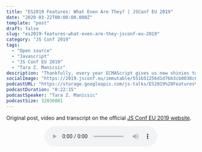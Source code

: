 ```yaml
---
title: "ES2019 Features: What Even Are They? | JSConf EU 2019"
date: "2020-03-22T00:00:00.000Z"
template: "post"
draft: false
slug: "es2019-features-what-even-are-they-jsconf-eu-2019"
category: "JS Conf 2019"
tags:
  - "Open source"
  - "Javascript"
  - "JS Conf EU 2019"
  - "Tara Z. Manicsic"
description: "Thankfully, every year ECMAScript gives us new shinies to advance how we code JavaScript. I’ve found myself digging into features & proposals ever since my curiosity of ES2017’s SharedArrayBuffer took me down a fascinating rabbit hole. Let’s delve into some of the features & proposals we get to look forward to in 2019."
socialImage: "https://2019.jsconf.eu/immutable/551b51256d1d7bb3cb0038c6bf68138cf2e8566f/images/cms/tara-z-manicsic-7c5d860c-1000-square.jpg"
podcastURL: "https://storage.googleapis.com/js-talks/ES2019%20Features%20What%20Even%20Are%20They%20by%20Tara%20Z.%20Manicsic%20JSConf%20EU%202019.mp3"
podcastDuration: "0:22:15"
podcastSpeaker: "Tara Z. Manicsic"
podcastSize: 32036081
---
```


Original post, video and transcript on the official [JS Conf EU 2019 website](https://2019.jsconf.eutara-z-manicsic/es2019-features-what-even-are-they.html).

<!-- End of podcast preview -->

<div style="text-align: center">
	<audio controls="controls">
		<source type="audio/mp3" src="https://storage.googleapis.com/js-talks/ES2019%20Features%20What%20Even%20Are%20They%20by%20Tara%20Z.%20Manicsic%20JSConf%20EU%202019.mp3"></source>
		<p>Your browser does not support the audio element.</p>
	</audio>
</div>